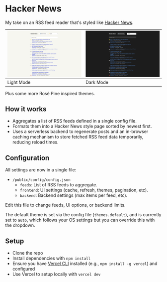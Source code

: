 # Hacker News

My take on an RSS feed reader that's styled like [Hacker News](https://news.ycombinator.com/news).

| ![Light Mode](/img/frontpage-light.png) | ![Dark Mode](/img/frontpage-dark.png) |
|-----------------------------------------|---------------------------------------|
| Light Mode                              | Dark Mode                             |

Plus some more Rosé Pine inspired themes.

## How it works

- Aggregates a list of RSS feeds defined in a single config file.
- Formats them into a Hacker News style page sorted by newest first.
- Uses a serverless backend to regenerate posts and an in-browser caching mechanism to store fetched RSS feed data temporarily, reducing reload times.

## Configuration

All settings are now in a single file:

- `/public/config/config.json`  
  - `feeds`: List of RSS feeds to aggregate.
  - `frontend`: UI settings (cache, refresh, themes, pagination, etc).
  - `backend`: Backend settings (max items per feed, etc).

Edit this file to change feeds, UI options, or backend limits.

The default theme is set via the config file (`themes.default`), and is currently set to `auto`, which follows your OS settings but you can override this with the dropdown.

## Setup

- Clone the repo
- Install dependencies with `npm install`
- Ensure you have [Vercel CLI](https://vercel.com/docs/cli) installed (e.g., `npm install -g vercel`) and configured
- Use Vercel to setup locally with `vercel dev`
